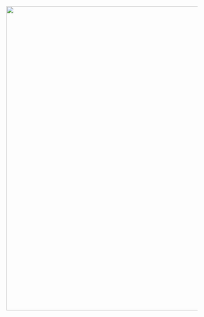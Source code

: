 <img src="https://camo.githubusercontent.com/1731c3bd1d0b04c94cc3b13c0507365de8df0543a5b65535fcc07cfbc5c037f5/68747470733a2f2f6769746875622d726561646d652d73746174732e76657263656c2e6170702f6170693f757365726e616d653d4d6172636f73424665727265697261267468656d653d626c75652d677265656e" width="800" data-canonical-src="https://github-readme-stats.vercel.app/api?username=yrPaiva&amp;theme=blue-green" style="max-width: 100%;">
